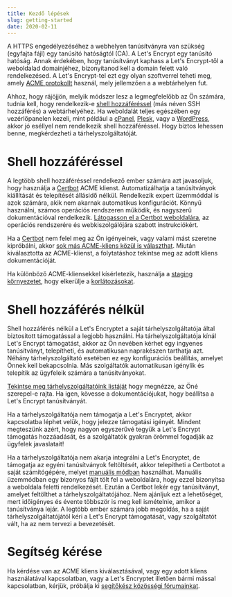 ```yaml
---
title: Kezdő lépések
slug: getting-started
date: 2020-02-11
---
```


A HTTPS engedélyezéséhez a webhelyen tanúsítványra van szükség (egyfajta fájl) egy tanúsító hatóságtól (CA). A Let's Encrypt egy tanúsító hatóság. Annak érdekében, hogy tanúsítványt kaphass a Let's Encrypt-től a weboldalad domainjéhez, bizonyítanod kell a domain felett való rendelkezésed. A Let's Encrypt-tel ezt egy olyan szoftverrel teheti meg, amely [ACME protokollt](https://tools.ietf.org/html/rfc8555) használ, mely jellemzően a a webtárhelyen fut.

Ahhoz, hogy rájöjjön, melyik módszer lesz a legmegfelelőbb az Ön számára, tudnia kell, hogy rendelkezik-e [shell hozzáféréssel](https://en.wikipedia.org/wiki/Shell_account) (más néven SSH hozzáférés) a webtárhelyéhez. Ha weboldalát teljes egészében egy vezérlőpanelen kezeli, mint például a [cPanel](https://cpanel.net/), [Plesk](https://www.plesk.com/), vagy a [WordPress](https://wordpress.org/), akkor jó eséllyel nem rendelkezik shell hozzáféréssel. Hogy biztos lehessen benne, megkérdezheti a tárhelyszolgáltatóját.

# Shell hozzáféréssel

A legtöbb shell hozzáféréssel rendelkező ember számára azt javasoljuk, hogy használja a [Certbot](https://certbot.eff.org/ "Certbot") ACME klienst. Automatizálhatja a tanúsítványok kiállítását és telepítését állásidő nélkül. Rendelkezik expert üzemmóddal is azok számára, akik nem akarnak automatikus konfigurációt. Könnyű használni, számos operációs rendszeren működik, és nagyszerű dokumentációval rendelkezik. [Látogasson el a Certbot weboldalára](https://certbot.eff.org/ "Certbot"), az operációs rendszerére és webkiszolgálójára szabott instrukciókért.

Ha a [Certbot](https://certbot.eff.org/ "Certbot") nem felel meg az Ön igényeinek, vagy valami mást szeretne kipróbálni, akkor [sok más ACME-kliens közül is választhat](/docs/client-options).  Miután kiválasztotta az ACME-klienst, a folytatáshoz tekintse meg az adott kliens dokumentációját.

Ha különböző ACME-kliensekkel kísérletezik, használja a [staging környezetet](/docs/staging-environment), hogy elkerülje a [korlátozásokat](/docs/rate-limits).

# Shell hozzáférés nélkül

Shell hozzáférés nélkül a Let's Encryptet a saját tárhelyszolgáltatója által biztosított támogatással a legjobb használni. Ha tárhelyszolgáltatója kínál Let's Encrypt támogatást, akkor az Ön nevében kérhet egy ingyenes tanúsítványt, telepítheti, és automatikusan naprakészen tarthatja azt. Néhány tárhelyszolgáltató esetében ez egy konfigurációs beállítás, amelyet Önnek kell bekapcsolnia. Más szolgáltatók automatikusan igénylik és telepítik az ügyfeleik számára a tanúsítványokat.

[Tekintse meg tárhelyszolgáltatóink listáját](https://community.letsencrypt.org/t/web-hosting-who-support-lets-encrypt/6920) hogy megnézze, az Öné szerepel-e rajta. Ha igen, kövesse a dokumentációjukat, hogy beállítsa a Let's Encrypt tanúsítványát.

Ha a tárhelyszolgáltatója nem támogatja a Let's Encryptet, akkor kapcsolatba léphet velük, hogy jelezze támogatási igényét. Mindent megteszünk azért, hogy nagyon egyszerűvé tegyük a Let's Encrypt támogatás hozzáadását, és a szolgáltatók gyakran örömmel fogadják az ügyfelek javaslatait!

Ha a tárhelyszolgáltatója nem akarja integrálni a Let's Encryptet, de támogatja az egyéni tanúsítványok feltöltését, akkor telepítheti a Certbotot a saját számítógépére, melyet [manuális módban](https://certbot.eff.org/docs/using.html#manual) használhat. Manuális üzemmódban egy bizonyos fájlt tölt fel a weboldalára, hogy ezzel bizonyítsa a weboldala feletti rendelkezését. Ezután a Certbot lekér egy tanúsítványt, amelyet feltölthet a tárhelyszolgáltatójához. Nem ajánljuk ezt a lehetőséget, mert időigényes és évente többször is meg kell ismételnie, amikor a tanúsítványa lejár. A legtöbb ember számára jobb megoldás, ha a saját tárhelyszolgáltatójától kéri a Let's Encrypt támogatását, vagy szolgáltatót vált, ha az nem tervezi a bevezetését.

# Segítség kérése

Ha kérdése van az ACME kliens kiválasztásával, vagy egy adott kliens használatával kapcsolatban, vagy a Let's Encryptet illetően bármi mással kapcsolatban, kérjük, próbálja ki [segítőkész közösségi fórumainkat](https://community.letsencrypt.org/).
